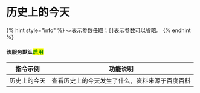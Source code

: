 # 历史上的今天

{% hint style="info" %}
`<>`表示参数任取；`[]`表示参数可以省略。
{% endhint %}

#### 该服务默认<mark style="color:green;">启用</mark>

| 指令示例   | 功能说明                    |
| ------ | ----------------------- |
| 历史上的今天 | 查看历史上的今天发生了什么，资料来源于百度百科 |
